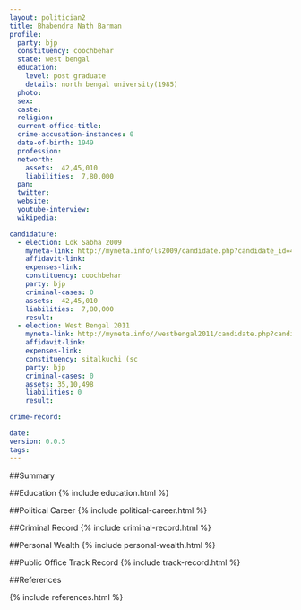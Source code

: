 ```yaml
---
layout: politician2
title: Bhabendra Nath Barman
profile: 
  party: bjp
  constituency: coochbehar
  state: west bengal
  education: 
    level: post graduate
    details: north bengal university(1985)
  photo: 
  sex: 
  caste: 
  religion: 
  current-office-title: 
  crime-accusation-instances: 0
  date-of-birth: 1949
  profession: 
  networth: 
    assets:  42,45,010
    liabilities:  7,80,000
  pan: 
  twitter: 
  website: 
  youtube-interview: 
  wikipedia: 

candidature: 
  - election: Lok Sabha 2009
    myneta-link: http://myneta.info/ls2009/candidate.php?candidate_id=4772
    affidavit-link: 
    expenses-link: 
    constituency: coochbehar 
    party: bjp
    criminal-cases: 0
    assets:  42,45,010
    liabilities:  7,80,000
    result:  
  - election: West Bengal 2011
    myneta-link: http://myneta.info//westbengal2011/candidate.php?candidate_id=130
    affidavit-link: 
    expenses-link: 
    constituency: sitalkuchi (sc 
    party: bjp
    criminal-cases: 0
    assets: 35,10,498
    liabilities: 0
    result:  

crime-record: 

date: 
version: 0.0.5
tags: 
---
```

##Summary


##Education
{% include education.html %}


##Political Career
{% include political-career.html %}


##Criminal Record
{% include criminal-record.html %}


##Personal Wealth
{% include personal-wealth.html %}


##Public Office Track Record
{% include track-record.html %}


##References


{% include references.html %}